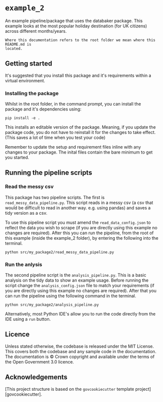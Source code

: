 # `example_2`

An example pipeline/package that uses the databaker package. This example looks at the most popular holiday destination (for UK citizens) across different months/years.

```{warning}
Where this documentation refers to the root folder we mean where this README.md is
located.
```

## Getting started

It's suggested that you install this package and it's requirements within a virtual environment.

### Installing the package

Whilst in the root folder, in the command prompt, you can install the package and it's dependencies
using:

```shell
pip install -e .
```

This installs an editable version of the package. Meaning, if you update the
package code, you do not have to reinstall it for the changes to take effect.
(This saves a lot of time when you test your code)

Remember to update the setup and requirement files inline with any changes to your
package. The inital files contain the bare minimum to get you started.

## Running the pipeline scripts
### Read the messy csv

This package has two pipeline scripts. The first is `read_messy_data_pipeline.py`. This script reads in a messy csv (a csv that would be difficult to read in another way. e.g. using pandas) and saves a tidy version as a csv.

To use this pipeline script you must amend the `read_data_config.json` to reflect the data you wish to scrape (if you are directly using this example no changes are required). After this you can run the pipeline, from the root of this example (inside the example_2 folder), by entering the following into the terminal.

```shell
python src/my_package2/read_messy_data_pipeline.py
```

### Run the anlysis

The second pipeline script is the `analysis_pipeline.py`. This is a basic analysis on the tidy data to show an example usage. Before running the script change the `analysis_config.json` file to match your requirements (if you are directly using this example no changes are required). After that you can run the pipeline using the following command in the terminal.

```shell
python src/my_package2/analysis_pipeline.py
```

Alternatively, most Python IDE's allow you to run the code directly from the IDE using a `run` button.

## Licence

Unless stated otherwise, the codebase is released under the MIT License. This covers
both the codebase and any sample code in the documentation. The documentation is ©
Crown copyright and available under the terms of the Open Government 3.0 licence.

## Acknowledgements

[This project structure is based on the `govcookiecutter` template
project][govcookiecutter].
